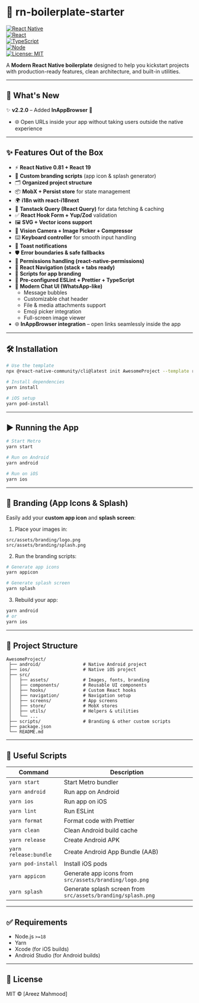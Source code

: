 # 📱 rn-boilerplate-starter  

[![React Native](https://img.shields.io/badge/React%20Native-0.81-blue?logo=react)](https://reactnative.dev/)  
[![React](https://img.shields.io/badge/React-19-61dafb?logo=react)](https://react.dev/)  
[![TypeScript](https://img.shields.io/badge/TypeScript-5.8-blue?logo=typescript)](https://www.typescriptlang.org/)  
[![Node](https://img.shields.io/badge/Node.js-%3E=18-green?logo=node.js)](https://nodejs.org/)  
[![License: MIT](https://img.shields.io/badge/License-MIT-yellow.svg)](LICENSE)  

A **Modern React Native boilerplate** designed to help you kickstart projects with production-ready features, clean architecture, and built-in utilities.  

---

## 📢 What's New  

✨ **v2.2.0** – Added **InAppBrowser** 🎉  

- 🌐 Open URLs inside your app without taking users outside the native experience  

---

## ✨ Features Out of the Box  

- ⚡️ **React Native 0.81 + React 19**  
- 🎨 **Custom branding scripts** (app icon & splash generator)  
- 🗂 **Organized project structure**  
- 📦 **MobX + Persist store** for state management  
- 🌍 **i18n with react-i18next**  
- 📡 **Tanstack Query (React Query)** for data fetching & caching  
- ✅ **React Hook Form + Yup/Zod** validation  
- 🖼 **SVG + Vector icons support**  
- 📸 **Vision Camera + Image Picker + Compressor**  
- ⌨️ **Keyboard controller** for smooth input handling  
- 🔔 **Toast notifications**  
- 🛡 **Error boundaries & safe fallbacks**  
- 🔑 **Permissions handling (react-native-permissions)**  
- 🧭 **React Navigation (stack + tabs ready)**  
- 🚀 **Scripts for app branding**  
- 🔧 **Pre-configured ESLint + Prettier + TypeScript**
- 💬 **Modern Chat UI (WhatsApp-like)**  
  - Message bubbles  
  - Customizable chat header  
  - File & media attachments support  
  - Emoji picker integration  
  - Full-screen image viewer  
- 🌐 **InAppBrowser integration** – open links seamlessly inside the app  

---



## 🛠 Installation  

```sh
# Use the template
npx @react-native-community/cli@latest init AwesomeProject --template rn-boilerplate-starter

# Install dependencies
yarn install

# iOS setup
yarn pod-install
```

---

## ▶️ Running the App  

```sh
# Start Metro
yarn start

# Run on Android
yarn android

# Run on iOS
yarn ios
```

---

## 🎨 Branding (App Icons & Splash)  

Easily add your **custom app icon** and **splash screen**:  

1. Place your images in:  

```
src/assets/branding/logo.png
src/assets/branding/splash.png
```

2. Run the branding scripts:  

```sh
# Generate app icons
yarn appicon

# Generate splash screen
yarn splash
```

3. Rebuild your app:  

```sh
yarn android
# or
yarn ios
```

---

## 📂 Project Structure  

```
AwesomeProject/
 ├── android/                # Native Android project
 ├── ios/                    # Native iOS project
 ├── src/
 │   ├── assets/             # Images, fonts, branding
 │   ├── components/         # Reusable UI components
 │   ├── hooks/              # Custom React hooks
 │   ├── navigation/         # Navigation setup
 │   ├── screens/            # App screens
 │   ├── store/              # MobX stores
 │   ├── utils/              # Helpers & utilities
 │   └── ...
 ├── scripts/                # Branding & other custom scripts
 ├── package.json
 └── README.md
```

---

## 📜 Useful Scripts  

| Command              | Description                                      |
|----------------------|--------------------------------------------------|
| `yarn start`         | Start Metro bundler                              |
| `yarn android`       | Run app on Android                               |
| `yarn ios`           | Run app on iOS                                   |
| `yarn lint`          | Run ESLint                                       |
| `yarn format`        | Format code with Prettier                        |
| `yarn clean`         | Clean Android build cache                        |
| `yarn release`       | Create Android APK                               |
| `yarn release:bundle`| Create Android App Bundle (AAB)                  |
| `yarn pod-install`   | Install iOS pods                                 |
| `yarn appicon`       | Generate app icons from `src/assets/branding/logo.png` |
| `yarn splash`        | Generate splash screen from `src/assets/branding/splash.png` |

---

## ✅ Requirements  

- Node.js `>=18`  
- Yarn  
- Xcode (for iOS builds)  
- Android Studio (for Android builds)  

---

## 📝 License  

MIT © [Areez Mahmood]  
